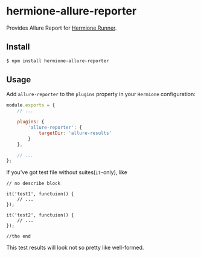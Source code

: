 # hermione-allure-reporter

Provides Allure Report for [Hermione Runner](https://github.com/gemini-testing/hermione).

## Install

```bash
$ npm install hermione-allure-reporter
```

## Usage

Add `allure-reporter` to the `plugins` property in your `Hermione` configuration:

```js
module.exports = {
    // ...

    plugins: {
        'allure-reporter': {
            targetDir: 'allure-results'
        }
    },

    // ...
};
```

If you've got test file without suites(`it`-only), like

```
// no describe block

it('test1', functuion() {
    // ...
});

it('test2', functuion() {
    // ...
});

//the end

```

This test results will look not so pretty like well-formed.
